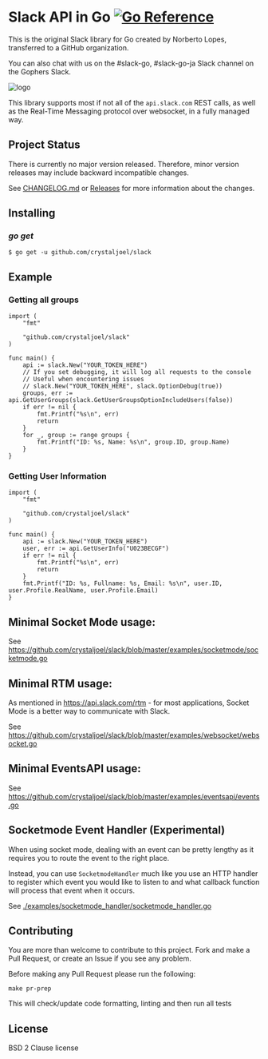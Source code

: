 # Slack API in Go [![Go Reference](https://pkg.go.dev/badge/github.com/crystaljoel/slack.svg)](https://pkg.go.dev/github.com/crystaljoel/slack)

This is the original Slack library for Go created by Norberto Lopes, transferred to a GitHub organization.

You can also chat with us on the #slack-go, #slack-go-ja Slack channel on the Gophers Slack.

![logo](logo.png "icon")

This library supports most if not all of the `api.slack.com` REST
calls, as well as the Real-Time Messaging protocol over websocket, in
a fully managed way.

## Project Status

There is currently no major version released.
Therefore, minor version releases may include backward incompatible changes.

See [CHANGELOG.md](https://github.com/crystaljoel/slack/blob/master/CHANGELOG.md) or [Releases](https://github.com/crystaljoel/slack/releases) for more information about the changes.

## Installing

### _go get_

    $ go get -u github.com/crystaljoel/slack

## Example

### Getting all groups

```golang
import (
	"fmt"

	"github.com/crystaljoel/slack"
)

func main() {
	api := slack.New("YOUR_TOKEN_HERE")
	// If you set debugging, it will log all requests to the console
	// Useful when encountering issues
	// slack.New("YOUR_TOKEN_HERE", slack.OptionDebug(true))
	groups, err := api.GetUserGroups(slack.GetUserGroupsOptionIncludeUsers(false))
	if err != nil {
		fmt.Printf("%s\n", err)
		return
	}
	for _, group := range groups {
		fmt.Printf("ID: %s, Name: %s\n", group.ID, group.Name)
	}
}
```

### Getting User Information

```golang
import (
    "fmt"

    "github.com/crystaljoel/slack"
)

func main() {
    api := slack.New("YOUR_TOKEN_HERE")
    user, err := api.GetUserInfo("U023BECGF")
    if err != nil {
	    fmt.Printf("%s\n", err)
	    return
    }
    fmt.Printf("ID: %s, Fullname: %s, Email: %s\n", user.ID, user.Profile.RealName, user.Profile.Email)
}
```

## Minimal Socket Mode usage:

See https://github.com/crystaljoel/slack/blob/master/examples/socketmode/socketmode.go

## Minimal RTM usage:

As mentioned in https://api.slack.com/rtm - for most applications, Socket Mode is a better way to communicate with Slack.

See https://github.com/crystaljoel/slack/blob/master/examples/websocket/websocket.go

## Minimal EventsAPI usage:

See https://github.com/crystaljoel/slack/blob/master/examples/eventsapi/events.go

## Socketmode Event Handler (Experimental)

When using socket mode, dealing with an event can be pretty lengthy as it requires you to route the event to the right place.

Instead, you can use `SocketmodeHandler` much like you use an HTTP handler to register which event you would like to listen to and what callback function will process that event when it occurs.

See [./examples/socketmode_handler/socketmode_handler.go](./examples/socketmode_handler/socketmode_handler.go)

## Contributing

You are more than welcome to contribute to this project. Fork and
make a Pull Request, or create an Issue if you see any problem.

Before making any Pull Request please run the following:

```
make pr-prep
```

This will check/update code formatting, linting and then run all tests

## License

BSD 2 Clause license
